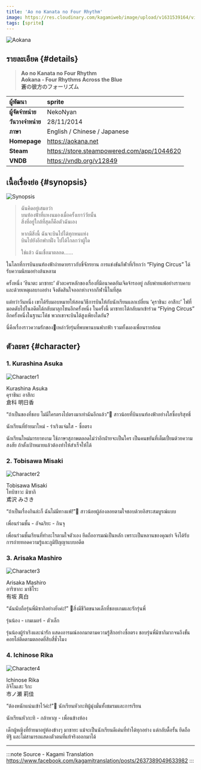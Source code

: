 ```yaml
---
title: 'Ao no Kanata no Four Rhythm'
image: https://res.cloudinary.com/kagamiweb/image/upload/v1631539164/visualnovel/preview/aokana.jpg
tags: [sprite]
---
```


![Aokana](https://res.cloudinary.com/kagamiweb/image/upload/v1631539164/visualnovel/preview/aokana.jpg)

## รายละเอียด {#details}

> **Ao no Kanata no Four Rhythm**  
> **Aokana - Four Rhythms Across the Blue**  
> **蒼の彼方のフォーリズム**

| ผู้พัฒนา | sprite |
| :---- | :---- |
| **ผู้จัดจำหน่าย** | NekoNyan |
| **วันวางจำหน่าย** | 28/11/2014 |
| **ภาษา** | English / Chinese / Japanese |
| **Homepage** | https://aokana.net |
| **Steam** | https://store.steampowered.com/app/1044620 |
| **VNDB** | https://vndb.org/v12849 |

## เนื้อเรื่องย่อ {#synopsis}

![Synopsis](https://res.cloudinary.com/kagamiweb/image/upload/v1631539164/visualnovel/preview/aokana_story.jpg)

> ฉันคิดอยู่เสมอว่า  
> บนท้องฟ้าที่แหงนมองเมื่อครั้งเยาว์วัยนั้น  
> สิ่งที่อยู่ใกล้ที่สุดก็คือตัวฉันเอง
>
> หากมีสิ่งนี้ ฉันจะบินไปได้ทุกหนแห่ง  
> บินไปยังอีกฟากฝั่ง ไปได้ไกลกว่าผู้ใด  
>
> ใช่แล้ว ฉันเชื่อมาตลอด......

ในโลกที่การบินบนท้องฟ้าง่ายดายราวกับขี่จักรยาน การแข่งขันกีฬาที่เรียกว่า “Flying Circus” ได้รับความนิยมอย่างล้นหลาม

ครั้งหนึ่ง ‘ฮินาตะ มาซายะ’ ตัวละครหลักของเรื่องที่มีอนาคตอันเจิดจ้ารออยู่ กลับพ่ายแพ้อย่างราบคาบ และด้วยเหตุผลบางอย่าง จึงตัดสินใจออกห่างจากกีฬานี้ในที่สุด

แต่ทว่าวันหนึ่ง เขาได้รับมอบหมายให้สอนวิธีการบินให้กับนักเรียนแลกเปลี่ยน ‘คุราชินะ อาสึกะ’ ไฟที่มอดดับไปในอดีตได้กลับมาลุกโชนอีกครั้งหนึ่ง
ในครั้งนี้ มาซายะได้กลับมาเข้าร่วม “Flying Circus” อีกครั้งหนึ่งในฐานะโค้ช พวกเขาจะบินได้สูงเพียงใดกัน?

นี่คือเรื่องราวความรักของเหล่าวัยรุ่นที่พบพานบนฟากฟ้า รวมทั้งผองเพื่อนรายล้อม

## ตัวละคร {#character}

### 1. Kurashina Asuka

![Character1](https://res.cloudinary.com/kagamiweb/image/upload/v1631539164/visualnovel/preview/aokana_character1.jpg)

Kurashina Asuka  
คุราชินะ อาสึกะ  
倉科 明日香

“ถ้าเป็นของที่ชอบ ไม่มีใครตรงไปตรงมาเท่าฉันอีกแล้ว”
สาวน้อยที่บินบนท้องฟ้าอย่างใสซื่อบริสุทธิ์

นักเรียนที่ย้ายมาใหม่ - ร่าเริงแจ่มใส - ซื่อตรง

นักเรียนใหม่มารยาทงาม ใช้ภาษาสุภาพตลอดไม่ว่าอีกฝ่ายจะเป็นใคร
เป็นคนขยันที่เต็มเปี่ยมด้วยความสงสัย ถ้าตั้งเป้าหมายแล้วต้องทำให้สำเร็จให้ได้

### 2. Tobisawa Misaki

![Character2](https://res.cloudinary.com/kagamiweb/image/upload/v1631539164/visualnovel/preview/aokana_character2.jpg)

Tobisawa Misaki  
โทบิซาวะ มิซากิ  
鳶沢 みさき

“ถ้าเป็นเรื่องกินล่ะก็ ฉันไม่มีทางแพ้!”
สาวน้อยผู้ล่องลอยตามใจชอบด้วยอิสระสมบูรณ์แบบ

เพื่อนร่วมชั้น - อัจฉริยะ - กินจุ

เพื่อนร่วมชั้นเรียนที่ทำอะไรตามใจตัวเอง ยึดถืออารมณ์เป็นหลัก
เพราะเป็นหลานของคุณย่า จึงได้รับการถ่ายทอดความรู้และภูมิปัญญาแบบอดีต

### 3. Arisaka Mashiro

![Character3](https://res.cloudinary.com/kagamiweb/image/upload/v1631539164/visualnovel/preview/aokana_character3.jpg)

Arisaka Mashiro  
อาริซากะ มาชิโระ  
有坂 真白

“ฉันนับถือรุ่นพี่มิซากิอย่างยิ่งค่ะ!”
สิ่งมีชีวิตขนาดเล็กที่ชอบเกมและรักรุ่นพี่

รุ่นน้อง - เกมเมอร์ - ตัวเล็ก

รุ่นน้องผู้ร่าเริงและน่ารัก แสดงอารมณ์ออกมาตามความรู้สึกอย่างซื่อตรง
ชอบรุ่นพี่มิซากิมากจนถึงขั้นคอยไล่ติดตามตลอดยี่สิบสี่ชั่วโมง

### 4. Ichinose Rika

![Character4](https://res.cloudinary.com/kagamiweb/image/upload/v1631539164/visualnovel/preview/aokana_character4.jpg)

Ichinose Rika  
อิจิโนเสะ ริกะ  
市ノ瀬 莉佳

“ต้องหนักแน่นเข้าไว้ค่ะ!”
นักเรียนหัวกะทิผู้มุ่งมั่นทั้งชมรมและการเรียน

นักเรียนหัวกะทิ - กล้าหาญ - เพื่อนข้างห้อง

เด็กผู้หญิงที่ย้ายมาอยู่ห้องข้างๆ มาซายะ แม้จะเป็นนักเรียนดีเด่นที่ทำได้ทุกอย่าง
แต่กลับดื้อรั้น ยึดถือทิฐิ และไม่สามารถแสดงตัวตนที่แท้จริงออกมาได้

---
:::note Source - Kagami Translation
https://www.facebook.com/kagamitranslation/posts/2637389049633982
:::